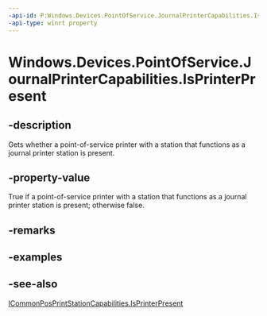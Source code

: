----api-id: P:Windows.Devices.PointOfService.JournalPrinterCapabilities.IsPrinterPresent
-api-type: winrt property
---<!-- Property syntaxpublic bool IsPrinterPresent { get; }--># Windows.Devices.PointOfService.JournalPrinterCapabilities.IsPrinterPresent## -descriptionGets whether a point-of-service printer with a station that functions as a journal printer station is present.## -property-valueTrue if a point-of-service printer with a station that functions as a journal printer station is present; otherwise false.## -remarks## -examples## -see-also[ICommonPosPrintStationCapabilities.IsPrinterPresent](icommonposprintstationcapabilities_isprinterpresent.md)